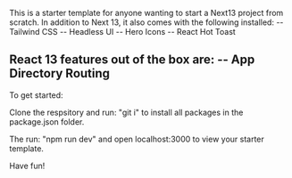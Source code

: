 This is a starter template for anyone wanting to start a Next13 project from scratch.
In addition to Next 13, it also comes with the following installed:
-- Tailwind CSS
-- Headless UI
-- Hero Icons
-- React Hot Toast


React 13 features out of the box are:
-- App Directory Routing
-- 


To get started:

Clone the respsitory and run: 
"git i" to install all packages in the package.json folder.

The run: "npm run dev" and open localhost:3000 to view your starter template.

Have fun!